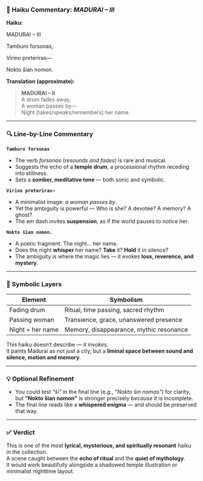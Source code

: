 ### 📍 Haiku Commentary: *MADURAI – III*

**Haiku:**

MADURAI – III

Tamburo forsonas,

Virino preteriras—

Nokto ŝian nomon.


**Translation (approximate):**

> **MADURAI – II**  
> A drum fades away,  
> A woman passes by—  
> Night [takes/speaks/remembers] her name.

---

### 🔍 Line-by-Line Commentary

**`Tamburo forsonas`**  
- The verb *forsonas* (*resounds and fades*) is rare and musical.  
- Suggests the echo of a **temple drum**, a processional rhythm receding into stillness.  
- Sets a **somber, meditative tone** — both sonic and symbolic.

**`Virino preteriras—`**  
- A minimalist image: *a woman passes by*.  
- Yet the ambiguity is powerful — Who is she? A devotee? A memory? A ghost?  
- The em dash invites **suspension**, as if the world pauses to notice her.

**`Nokto ŝian nomon.`**  
- A poetic fragment. The night… her name.  
- Does the night **whisper** her name? **Take** it? **Hold** it in silence?  
- The ambiguity is where the magic lies — it evokes **loss, reverence, and mystery**.

---

### 🧠 Symbolic Layers

| **Element**        | **Symbolism**                              |
|---------------------|---------------------------------------------|
| Fading drum         | Ritual, time passing, sacred rhythm         |
| Passing woman       | Transience, grace, unanswered presence      |
| Night + her name    | Memory, disappearance, mythic resonance     |

This haiku doesn’t describe — it *invokes*.  
It paints Madurai as not just a city, but a **liminal space between sound and silence, motion and memory**.

---

### 💡 Optional Refinement

- You could test *"ŝi"* in the final line (e.g., *"Nokto ŝin nomas"*) for clarity,  
  but **"Nokto ŝian nomon"** is stronger precisely *because* it is incomplete.  
- The final line reads like a **whispered enigma** — and should be preserved that way.

---

### ✅ Verdict

This is one of the most **lyrical, mysterious, and spiritually resonant** haiku in the collection.  
A scene caught between the **echo of ritual** and the **quiet of mythology**.  
It would work beautifully alongside a shadowed temple illustration or minimalist nighttime layout.


